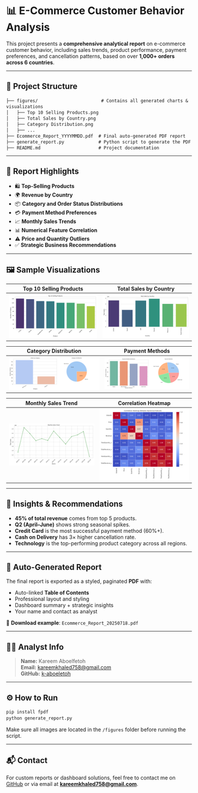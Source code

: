 
# 📊 E-Commerce Customer Behavior Analysis

This project presents a **comprehensive analytical report** on e-commerce customer behavior, including sales trends, product performance, payment preferences, and cancellation patterns, based on over **1,000+ orders across 6 countries**.

---

## 📁 Project Structure

```
├── figures/                        # Contains all generated charts & visualizations
│   ├── Top 10 Selling Products.png
│   ├── Total Sales by Country.png
│   ├── Category Distribution.png
│   ├── ...
├── Ecommerce_Report_YYYYMMDD.pdf  # Final auto-generated PDF report
├── generate_report.py             # Python script to generate the PDF
├── README.md                      # Project documentation
```

---

## 📌 Report Highlights

- 🛍️ **Top-Selling Products**
- 🌍 **Revenue by Country**
- 📦 **Category and Order Status Distributions**
- 💳 **Payment Method Preferences**
- 📈 **Monthly Sales Trends**
- 📊 **Numerical Feature Correlation**
- ⚠️ **Price and Quantity Outliers**
- ✅ **Strategic Business Recommendations**

---

## 🖼️ Sample Visualizations

| Top 10 Selling Products | Total Sales by Country |
|-------------------------|------------------------|
| ![Top Products](figures/Top%2010%20Selling%20Products.png) | ![Sales by Country](figures/Total%20Sales%20by%20Country.png) |

| Category Distribution | Payment Methods |
|-----------------------|------------------|
| ![Category](figures/Category%20Distribution.png) | ![Payments](figures/Payment%20Methods.png) |

| Monthly Sales Trend | Correlation Heatmap |
|---------------------|----------------------|
| ![Sales Trend](figures/Monthly%20Sales%20Trend.png) | ![Correlation](figures/Correlation%20Heatmap%20Between%20Numerical%20Features.png) |

---

## 🧠 Insights & Recommendations

- **45% of total revenue** comes from top 5 products.
- **Q2 (April–June)** shows strong seasonal spikes.
- **Credit Card** is the most successful payment method (60%+).
- **Cash on Delivery** has 3× higher cancellation rate.
- **Technology** is the top-performing product category across all regions.

---

## 📄 Auto-Generated Report

The final report is exported as a styled, paginated **PDF** with:

- Auto-linked **Table of Contents**
- Professional layout and styling
- Dashboard summary + strategic insights
- Your name and contact as analyst

📁 **Download example**: `Ecommerce_Report_20250718.pdf`

---

## 🧑‍💻 Analyst Info

> **Name:** Kareem Aboelfetoh  
> **Email:** kareemkhaled758@gmail.com  
> **GitHub:** [k-aboeletoh](https://github.com/k-aboelfetoh)

---

## ⚙️ How to Run

```bash
pip install fpdf
python generate_report.py
```

Make sure all images are located in the `/figures` folder before running the script.

---

## 📬 Contact

For custom reports or dashboard solutions, feel free to contact me on [GitHub](https://github.com/k-aboeletoh) or via email at **kareemkhaled758@gmail.com**.
